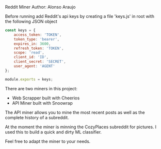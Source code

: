 Reddit Miner
Author: Alonso Araujo

Before running add Reddit's api keys by creating a file 'keys.js' in root with the following JSON object

```js
const keys = {
    access_token: 'TOKEN',
    token_type: 'bearer',
    expires_in: 3600,
    refresh_token: 'TOKEN',
    scope: 'read',
    client_id: 'ID',
    client_secret: 'SECRET',
    user_agent: 'AGENT'
};

module.exports = keys;
```

There are two miners in this project:

- Web Scrapper built with Cheerios
- API Miner built with Snoowrap

The API miner allows you to mine the most recent posts as well as the complete history of a subreddit.

At the moment the miner is minning the CozyPlaces subreddit for pictures. I used this to build a quick and dirty ML classifier.

Feel free to adapt the miner to your needs.
